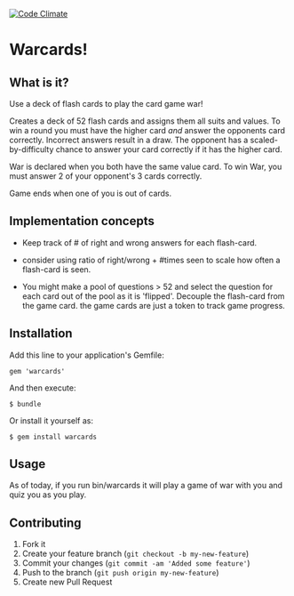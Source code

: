 [![Code Climate](https://codeclimate.com/badge.png)](https://codeclimate.com/github/robie1373/warcards)

# Warcards!
## What is it?
Use a deck of flash cards to play the card game war!

Creates a deck of 52 flash cards and assigns them all suits and values.
To win a round you must have the higher card *and* answer the opponents card correctly.
Incorrect answers result in a draw.
The opponent has a scaled-by-difficulty chance to answer your card correctly if it has the higher card.

War is declared when you both have the same value card. To win War, you must answer 2 of your opponent's 3 cards
correctly.

Game ends when one of you is out of cards.

## Implementation concepts
* Keep track of # of right and wrong answers for each flash-card.

* consider using ratio of right/wrong + #times seen to scale how often a flash-card is seen.

* You might make a pool of questions > 52 and select the question for each card out of the pool as it is 'flipped'. Decouple the flash-card from the game card. the game cards are just a token to track game progress.

## Installation

Add this line to your application's Gemfile:

    gem 'warcards'

And then execute:

    $ bundle

Or install it yourself as:

    $ gem install warcards

## Usage

As of today, if you run bin/warcards it will play a game of war with you and quiz you as you play.

## Contributing

1. Fork it
2. Create your feature branch (`git checkout -b my-new-feature`)
3. Commit your changes (`git commit -am 'Added some feature'`)
4. Push to the branch (`git push origin my-new-feature`)
5. Create new Pull Request

